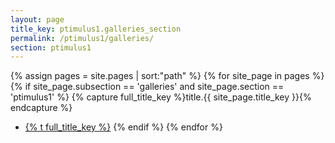 ```yaml
---
layout: page
title_key: ptimulus1.galleries_section
permalink: /ptimulus1/galleries/
section: ptimulus1
---
```


{% assign pages = site.pages | sort:"path"  %}
{% for site_page in pages %}
  {% if site_page.subsection == 'galleries' and site_page.section == 'ptimulus1' %}
  {% capture full_title_key %}title.{{ site_page.title_key }}{% endcapture %}
  - <a href="{{site.baseurl}}{{ site_page.url }}">{% t full_title_key %}</a>
  {% endif %}
{% endfor %}